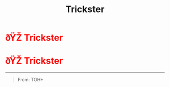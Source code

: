﻿---
lang: en-US
title: Trickster
prev: Swooper
next: Undertaker
---
# <font color="red">ðŸŽ­ <b>Trickster</b></font> <Badge text="Concealing" type="tip" vertical="middle"/>
# <font color="red">ðŸŽ­ <b>Trickster</b></font> <Badge text="Concealing" type="tip" vertical="middle"/>
---

> From: TOH+

